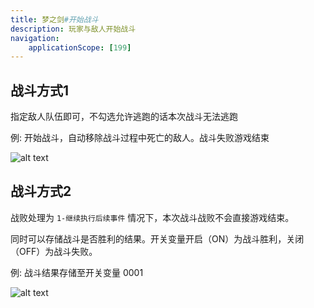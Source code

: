 ```yaml
---
title: 梦之剑#开始战斗
description: 玩家与敌人开始战斗
navigation:
    applicationScope: [199]
---
```


## 战斗方式1

指定敌人队伍即可，不勾选允许逃跑的话本次战斗无法逃跑

例: 开始战斗，自动移除战斗过程中死亡的敌人。战斗失败游戏结束

![alt text](https://assbak.gcw.wiki/gcw/image/zh_hans/commands/battle/startbattle/199/image.png)

## 战斗方式2

战败处理为 `1-继续执行后续事件` 情况下，本次战斗战败不会直接游戏结束。

同时可以存储战斗是否胜利的结果。开关变量开启（ON）为战斗胜利，关闭（OFF）为战斗失败。

例: 战斗结果存储至开关变量 0001

![alt text](https://assbak.gcw.wiki/gcw/image/zh_hans/commands/battle/startbattle/199/image-1.png)
